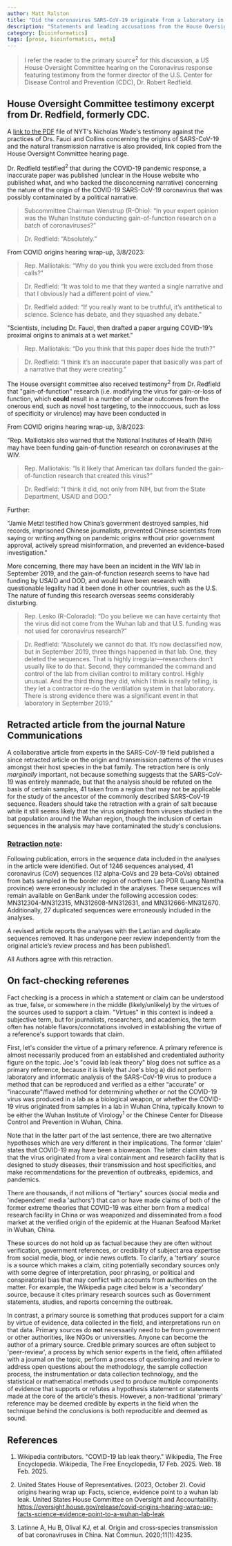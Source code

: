 ```yaml
---
author: Matt Ralston
title: "Did the coronavirus SARS-CoV-19 originate from a laboratory in Wuhan?"
description: "Statements and leading accusations from the House Oversight Committee. Some may say this supports 'gain-of-function' research but is truly unknown. Stay skeptical of the Chinese"
category: [bioinformatics]
tags: [prose, bioinformatics, meta]
---
```


> I refer the reader to the primary source<sup>2</sup> for this discussion, a US House Oversight Committee hearing on the Coronavirus response featuring testimony from the former director of the U.S. Center for Disease Control and Prevention (CDC), Dr. Robert Redfield.


## House Oversight Committee testimony excerpt from Dr. Redfield, formerly CDC.

A [link to the PDF](https://oversight.house.gov/wp-content/uploads/2023/03/Wade-Written-Testimony-08Mar23-to-House-Select-Committee30.pdf) file of NYT's Nicholas Wade's testimony against the practices of Drs. Fauci and Collins concerning the origins of SARS-CoV-19 and the natural transmission narrative is also provided, link copied from the House Oversight Committee hearing page.

Dr. Redfield testified<sup>2</sup> that during the COVID-19 pandemic response, a inaccurate paper was published (unclear in the House website who published what, and who backed the disconcerning narrative) concerning the nature of the origin of the COVID-19 SARS-CoV-19 coronavirus that was possibly contaminated by a political narrative.

>Subcommittee Chairman Wenstrup (R-Ohio): “In your expert opinion was the Wuhan Institute conducting gain-of-function research on a batch of coronaviruses?”

>Dr. Redfield: “Absolutely.”

From COVID origins hearing wrap-up, 3/8/2023:

>Rep. Malliotakis: “Why do you think you were excluded from those calls?”

>Dr. Redfield: “It was told to me that they wanted a single narrative and that I obviously had a different point of view.”

>Dr. Redfield added: “If you really want to be truthful, it’s antithetical to science. Science has debate, and they squashed any debate.”

"Scientists, including Dr. Fauci, then drafted a paper arguing COVID-19’s proximal origins to animals at a wet market."

>Rep. Malliotakis: “Do you think that this paper does hide the truth?”

>Dr. Redfield: “I think it’s an inaccurate paper that basically was part of a narrative that they were creating.”

The House oversight committee also received testimony<sup>2</sup> from Dr. Redfield that "gain-of-function" research (i.e. modifying the virus for gain-or-loss of function, which **could** result in a number of unclear outcomes from the onerous end, such as novel host targeting, to the innoccuous, such as loss of specificity or virulence) may have been conducted in 

From COVID origins hearing wrap-up, 3/8/2023:

"Rep. Malliotakis also warned that the National Institutes of Health (NIH) may have been funding gain-of-function research on coronaviruses at the WIV.

>Rep. Malliotakis: “Is it likely that American tax dollars funded the gain-of-function research that created this virus?”

>Dr. Redfield: "I think it did, not only from NIH, but from the State Department, USAID and DOD.”

Further:

"Jamie Metzl testified how China’s government destroyed samples, hid records, imprisoned Chinese journalists, prevented Chinese scientists from saying or writing anything on pandemic origins without prior government approval, actively spread misinformation, and prevented an evidence-based investigation."

More concerning, there may have been an incident in the WIV lab in September 2019, and the gain-of-function research seems to have had funding by USAID and DOD, and would have been research with questionable legality had it been done in other countries, such as the U.S. The nature of funding this research overseas seems considerably disturbing.


>Rep. Lesko (R-Colorado): “Do you believe we can have certainty that the virus did not come from the Wuhan lab and that U.S. funding was not used for coronavirus research?”

>Dr. Redfield: “Absolutely we cannot do that. It’s now declassified now, but in September 2019, three things happened in that lab. One, they deleted the sequences. That is highly irregular—researchers don’t usually like to do that. Second, they commanded the command and control of the lab from civilian control to military control. Highly unusual. And the third thing they did, which I think is really telling, is they let a contractor re-do the ventilation system in that laboratory. There is strong evidence there was a significant event in that laboratory in September 2019.”


## Retracted article from the journal Nature Communications

A collaborative article from experts in the SARS-CoV-19 field published a since retracted article on the origin and transmission patterns of the viruses amongst their host species in the bat family. The retraction here is only *marginally* important, not because something suggests that the SARS-CoV-19 was entirely manmade, but that the analysis should be refuted on the basis of certain samples, 41 taken from a region that may not be applicable for the study of the ancestor of the commonly described SARS-CoV-19 sequence. Readers should take the retraction with a grain of salt because while it still seems likely that the virus originated from viruses studied in the bat population around the Wuhan region, though the inclusion of certain sequences in the analysis may have contaminated the study's conclusions.


### [Retraction note](https://pmc.ncbi.nlm.nih.gov/articles/PMC11659612/):

Following publication, errors in the sequence data included in the analyses in the article were identified. Out of 1246 sequences analysed, 41 coronavirus (CoV) sequences (12 alpha-CoVs and 29 beta-CoVs) obtained from bats sampled in the border region of northern Lao PDR (Luang Namtha province) were erroneously included in the analyses. These sequences will remain available on GenBank under the following accession codes: MN312304-MN312315, MN312608-MN312631, and MN312666-MN312670. Additionally, 27 duplicated sequences were erroneously included in the analyses.

A revised article reports the analyses with the Laotian and duplicate sequences removed. It has undergone peer review independently from the original article’s review process and has been published1.

All Authors agree with this retraction.

## On fact-checking referenes

Fact checking is a process in which a statement or claim can be understood as true, false, or somewhere in the middle (likely/unlikely) by the virtues of the sources used to support a claim. "Virtues" in this context is indeed a subjective term, but for journalists, researchers, and academics, the term often has notable flavors/connotations involved in establishing the virtue of a reference's support towards that claim.

First, let's consider the virtue of a primary reference. A primary reference is almost necessarily produced from an established and credentialed authority figure on the topic. Joe's "covid lab leak theory" blog does not suffice as a primary reference, because it is likely that Joe's blog a) did not perform laboratory and informatic analysis of the SARS-CoV-19 virus to produce a method that can be reproduced and verified as a either "accurate" or "inaccurate"/flawed method for determining whether or not the COVID-19 virus was produced in a lab as a biological weapon, or whether the COVID-19 virus originated from samples in a lab in Wuhan China, typically known to be either the Wuhan Institute of Virology<sup>1</sup> or the Chinese Center for Disease Control and Prevention in Wuhan, China. 

Note that in the latter part of the last sentence, there are two alternative hypotheses which are very different in their implications. The former 'claim' states that COVID-19 may have been a bioweapon. The latter claim states that the virus originated from a viral containment and research facility that is designed to study diseases, their transmission and host specificities, and make recommendations for the prevention of outbreaks, epidemics, and pandemics.

There are thousands, if not millions of "tertiary" sources (social media and 'independent' media 'authors') that can or have made claims of both of the former extreme theories that COVID-19 was either born from a medical research facility in China or was weaponized and disseminated from a food market at the verified origin of the epidemic at the Huanan Seafood Market in Wuhan, China. 

These sources do not hold up as factual because they are often without verification, government references, or credibility of subject area expertise from social media, blog, or indie news outlets. To clarify, a 'tertiary' source is a source which makes a claim, citing potentially secondary sources only with some degree of interpretation, poor phrasing, or political and conspiratorial bias that may conflict with accounts from authorities on the matter. For example, the Wikipedia page cited below is a 'secondary' source, because it cites primary research sources such as Government statements, studies, and reports concerning the outbreak.

In contrast, a primary source is something that produces support for a claim by virtue of evidence, data collected in the field, and interpretations run on that data. Primary sources do **not** necessarily need to be from government or other authorities, like NGOs or universities. Anyone can become the author of a primary source. Credible primary sources are often subject to 'peer-review', a process by which senior experts in the field, often affiliated with a journal on the topic, perform a process of questioning and review to address open questions about the methodology, the sample collection process, the instrumentation or data collection technology, and the statistical or mathematical methods used to produce multiple components of evidence that supports or refutes a hypothesis statement or statements made at the core of the article's thesis. However, a non-traditional 'primary' reference may be deemed credible by experts in the field when the technique behind the conclusions is both reproducible and deemed as sound. 


## References

1. Wikipedia contributors. "COVID-19 lab leak theory." Wikipedia, The Free Encyclopedia. Wikipedia, The Free Encyclopedia, 17 Feb. 2025. Web. 18 Feb. 2025. 

2. United States House of Representatives. (2023, October 2). Covid origins hearing wrap up: Facts, science, evidence point to a wuhan lab leak. United States House Committee on Oversight and Accountability. https://oversight.house.gov/release/covid-origins-hearing-wrap-up-facts-science-evidence-point-to-a-wuhan-lab-leak 

3. Latinne A, Hu B, Olival KJ, et al. Origin and cross‐species transmission of bat coronaviruses in China. Nat Commun. 2020;11(1):4235.

